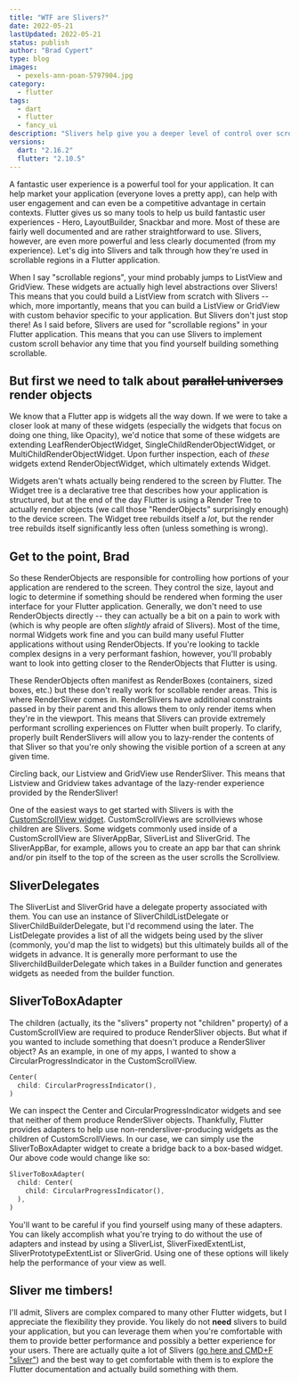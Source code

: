 ```yaml
---
title: "WTF are Slivers?"
date: 2022-05-21
lastUpdated: 2022-05-21
status: publish
author: "Brad Cypert"
type: blog
images:
  - pexels-ann-poan-5797904.jpg
category:
  - flutter
tags:
  - dart
  - flutter
  - fancy_ui
description: "Slivers help give you a deeper level of control over scrollable items in Flutter. Learn when to use slivers here."
versions:
  dart: "2.16.2"
  flutter: "2.10.5"
---
```


A fantastic user experience is a powerful tool for your application. It can help market your application (everyone loves a pretty app), can help with user engagement and can even be a competitive advantage in certain contexts. Flutter gives us so many tools to help us build fantastic user experiences - Hero, LayoutBuilder, Snackbar and more. Most of these are fairly well documented and are rather straightforward to use. Slivers, however, are even more powerful and less clearly documented (from my experience). Let's dig into Slivers and talk through how they're used in scrollable regions in a Flutter application.

When I say "scrollable regions", your mind probably jumps to ListView and GridView. These widgets are actually high level abstractions over Slivers! This means that you could build a ListView from scratch with Slivers -- which, more importantly, means that you can build a ListView or GridView with custom behavior specific to your application. But Slivers don't just stop there! As I said before, Slivers are used for "scrollable regions" in your Flutter application. This means that you can use Slivers to implement custom scroll behavior any time that you find yourself building something scrollable.

## But first we need to talk about ~~parallel universes~~ render objects
We know that a Flutter app is widgets all the way down. If we were to take a closer look at many of these widgets (especially the widgets that focus on doing one thing, like Opacity), we'd notice that some of these widgets are extending LeafRenderObjectWidget, SingleChildRenderObjectWidget, or MultiChildRenderObjectWidget. Upon further inspection, each of _these_ widgets extend RenderObjectWidget, which ultimately extends Widget.

Widgets aren't whats actually being rendered to the screen by Flutter. The Widget tree is a declarative tree that describes how your application is structured, but at the end of the day Flutter is using a Render Tree to actually render objects (we call those "RenderObjects" surprisingly enough) to the device screen. The Widget tree rebuilds itself a _lot_, but the render tree rebuilds itself significantly less often (unless something is wrong).

## Get to the point, Brad

So these RenderObjects are responsible for controlling how portions of your application are rendered to the screen. They control the size, layout and logic to determine if something should be rendered when forming the user interface for your Flutter application. Generally, we don't need to use RenderObjects directly -- they can actually be a bit on a pain to work with (which is why people are often _slightly_ afraid of Slivers). Most of the time, normal Widgets work fine and you can build many useful Flutter applications without using RenderObjects. If you're looking to tackle complex designs in a very performant fashion, however, you'll probably want to look into getting closer to the RenderObjects that Flutter is using.

These RenderObjects often manifest as RenderBoxes (containers, sized boxes, etc.) but these don't really work for scollable render areas. This is where RenderSliver comes in. RenderSlivers have additional constraints passed in by their parent and this allows them to only render items when they're in the viewport. This means that Slivers can provide extremely performant scrolling experiences on Flutter when built properly. To clarify, properly built RenderSlivers will allow you to lazy-render the contents of that Sliver so that you're only showing the visible portion of a screen at any given time.

Circling back, our Listview and GridView use RenderSliver. This means that Listview and Gridview takes advantage of the lazy-render experience provided by the RenderSliver!

One of the easiest ways to get started with Slivers is with the [CustomScrollView widget](https://api.flutter.dev/flutter/widgets/CustomScrollView-class.html). CustomScrollViews are scrollviews whose children are Slivers. Some widgets commonly used inside of a CustomScrollView are SliverAppBar, SliverList and SliverGrid. The SliverAppBar, for example, allows you to create an app bar that can shrink and/or pin itself to the top of the screen as the user scrolls the Scrollview.

## SliverDelegates

The SliverList and SliverGrid have a delegate property associated with them. You can use an instance of SliverChildListDelegate or SliverChildBuilderDelegate, but I'd recommend using the later. The ListDelegate provides a list of all the widgets being used by the sliver (commonly, you'd map the list to widgets) but this ultimately builds all of the widgets in advance. It is generally more performant to use the SliverchildBuilderDelegate which takes in a Builder function and generates widgets as needed from the builder function.

## SliverToBoxAdapter

The children (actually, its the "slivers" property not "children" property) of a CustomScrollView are required to produce RenderSliver objects. But what if you wanted to include something that doesn't produce a RenderSliver object? As an example, in one of my apps, I wanted to show a CircularProgressIndicator in the CustomScrollView.

```dart
Center(
  child: CircularProgressIndicator(),
)
```

We can inspect the Center and CircularProgressIndicator widgets and see that neither of them produce RenderSliver objects. Thankfully, Flutter provides adapters to help use non-rendersliver-producing widgets as the children of CustomScrollViews. In our case, we can simply use the SliverToBoxAdapter widget to create a bridge back to a box-based widget. Our above code would change like so:

```dart
SliverToBoxAdapter(
  child: Center(
    child: CircularProgressIndicator(),
  ),
)
```

You'll want to be careful if you find yourself using many of these adapters. You can likely accomplish what you're trying to do without the use of adapters and instead by using a SliverList, SliverFixedExtentList, SliverPrototypeExtentList or SliverGrid. Using one of these options will likely help the performance of your view as well.

## Sliver me timbers!

I'll admit, Slivers are complex compared to many other Flutter widgets, but I appreciate the flexibility they provide. You likely do not **need** slivers to build your application, but you can leverage them when you're comfortable with them to provide better performance and possibly a better experience for your users. There are actually quite a lot of Slivers ([go here and CMD+F \"sliver\"](https://api.flutter.dev/flutter/widgets/widgets-library.html)) and the best way to get comfortable with them is to explore the Flutter documentation and actually build something with them.  